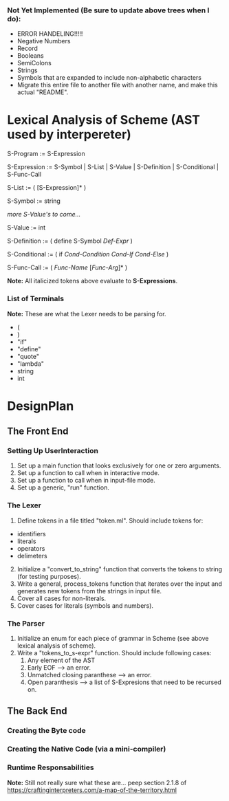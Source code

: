
<h3>Not Yet Implemented (Be sure to update above trees when I do):</h3>

- ERROR HANDELING!!!!!
- Negative Numbers
- Record
- Booleans
- SemiColons
- Strings
- Symbols that are expanded to include non-alphabetic characters
- Migrate this entire file to another file with another name, and make this actual "README".

<h1>Lexical Analysis of Scheme (AST used by interpereter)</h1>

S-Program := S-Expression

S-Expression := S-Symbol | S-List | S-Value | S-Definition | S-Conditional | S-Func-Call

S-List := ( [S-Expression]* )

S-Symbol := string

*more S-Value's to come...*

S-Value := int

S-Definition := ( define S-Symbol *Def-Expr* )

S-Conditional := ( if *Cond-Condition* *Cond-If* *Cond-Else* )

S-Func-Call := ( *Func-Name* [*Func-Arg*]* )

**Note:** All italicized tokens above evaluate to **S-Expressions**.

<h3> List of Terminals </h3>

**Note:** These are what the Lexer needs to be parsing for.

- (
- )
- "if"
- "define"
- "quote"
- "lambda"
- string
- int

<h1>DesignPlan</h1>

<h2>The Front End</h2>

<h3>Setting Up UserInteraction</h3>

1. Set up a main function that looks exclusively for one or zero arguments.
2. Set up a function to call when in interactive mode.
3. Set up a function to call when in input-file mode.
4. Set up a generic, "run" function.

<h3>The Lexer</h3>

1. Define tokens in a file titled "token.ml".  Should include tokens for:
- identifiers
- literals
- operators
- delimeters
2. Initialize a "convert_to_string" function that converts the tokens to 
	string (for testing purposes). 
3. Write a general, process_tokens function that iterates over the input and generates 
	new tokens from the strings in input file.
4. Cover all cases for non-literals.
5. Cover cases for literals (symbols and numbers).

<h3>The Parser</h3>

1. Initialize an enum for each piece of grammar in Scheme (see above lexical analysis of scheme).
2. Write a "tokens_to_s-expr" function.  Should include following cases:
	1. Any element of the AST
	2. Early EOF --> an error.
	3. Unmatched closing paranthese --> an error.
	4. Open paranthesis --> a list of S-Expresions that need to be recursed on.

<h2>The Back End</h2>

<h3>Creating the Byte code</h3>

<h3>Creating the Native Code (via a mini-compiler)</h3>

<h3>Runtime Responsabilities</h3>

**Note:** Still not really sure what these are... peep section 2.1.8 of https://craftinginterpreters.com/a-map-of-the-territory.html


